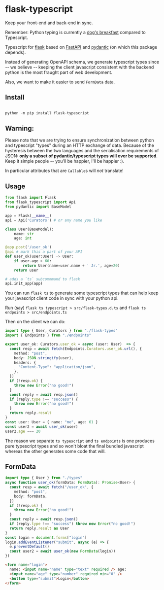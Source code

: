 # flask-typescript

Keep your front-end and back-end in sync.

Remember: Python typing is currently a [dog's breakfast](https://www.google.com/search?q=dog%27s+breakfast) compared to Typescript.

Typescript for [flask](https://flask.palletsprojects.com/)
based on [FastAPI](https://fastapi.tiangolo.com) and
[pydantic](https://docs.pydantic.dev/) (on which this package depends).

Instead of generating OpenAPI schema, we generate typescript types since
-- we believe --
keeping the client javascript consistent with the backend python is the most
fraught part of web development.

Also, we want to make it easier to send `FormData`
data.

## Install

```python

python -m pip install flask-typescript
```

## Warning:

Please note that we are trying to ensure synchronization between python and
typescript "types" during an HTTP exchange of data. Because of the hysteresis
between the two languages and the serialisation requirements of JSON:
**only a subset of pydantic/typescript types will ever be supported**.
Keep it simple people -- you'll be happier, I'll be happier :).

In particular attributes that are `Callable`s will _not_ translate!

## Usage

```python
from flask import Flask
from flask_typescript import Api
from pydantic import BaseModel

app = Flask(__name__)
api = Api('Curators') # or any name you like

class User(BaseModel):
    name: str
    age: int

@app.post('/user_ok')
@api # mark this a part of your API
def user_ok(user:User) -> User:
    if user.age > 60:
        return User(name=user.name + ' Jr.', age=20)
    return user

# adds a `ts` subcommmand to flask
api.init_app(app)
```

You can run `flask ts` to generate some typescript types that can help keep your
javascript client code in sync with your python api.

Run (say) `flask ts typescript > src/flask-types.d.ts` and
`flask ts endpoints > src/endpoints.ts`

Then on the client we can do:

```typescript
import type { User, Curators } from "./flask-types"
import { Endpoints } from "./endpoints"

export user_ok: Curators.user_ok = async (user: User)  => {
  const resp = await fetch(Endpoints.Curators.user_ok.url(), {
    method: "post",
    body: JSON.stringify(user),
    headers: {
      "Content-Type": "application/json",
    },
  })
  if (!resp.ok) {
    throw new Error("no good!")
  }
  const reply = await resp.json()
  if (reply.type !== "success") {
    throw new Error("no good!")
  }
  return reply.result
}
const user: User = { name: "me", age: 61 }
const user2 = await user_ok(user)
user2.age === 20
```

The reason we separate `ts typescript` and `ts endpoints` is one produces
pure typescript types and so won't bloat the final bundled javascript whereas
the other generates some code that will.

## FormData

```typescript
import type { User } from "./types"
async function user_ok(formData: FormData): Promise<User> {
  const resp = await fetch("/user_ok", {
    method: "post",
    body: formData,
  })
  if (!resp.ok) {
    throw new Error("no good!")
  }
  const reply = await resp.json()
  if (reply.type !== "success") throw new Error("no good!")
  return reply.result as User
}
const login = document.forms["login"]
login.addEventListener("submit", async (e) => {
  e.preventDefault()
  const user2 = await user_ok(new FormData(login))
})
```

```html
<form name="login">
  name: <input name="name" type="text" required /> age:
  <input name="age" type="number" required min="0" />
  <button type="submit">Login</button>
</form>
```
